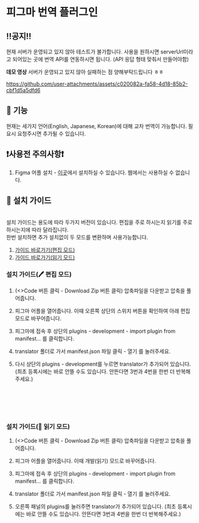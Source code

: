 
# 피그마 번역 플러그인

## ‼️공지‼️
현재 서버가 운영되고 있지 않아 테스트가 불가합니다. 사용을 원하시면 serverUrl이라고 되어있는 곳에 번역 API를 연동하시면 됩니다. (API 응답 형태 맞춰서 만들어야함)

**데모 영상**
서버가 운영되고 있지 않아 실패하는 점 양해부탁드립니다 ㅎㅎ

https://github.com/user-attachments/assets/c020082a-fa58-4d18-85b2-cbf1d5a5dfd6


## 📍 기능
현재는 세가지 언어(English, Japanese, Korean)에 대해 교차 번역이 가능합니다. 필요시 요청주시면 추가될 수 있습니다.

## ❗️사용전 주의사항❗️
1. Figma 어플 설치 - [이곳](https://www.figma.com/downloads/)에서 설치하실 수 있습니다. 웹에서는 사용하실 수 없습니다.

## 📜 설치 가이드

<br />설치 가이드는 용도에 따라 두가지 버전이 있습니다. 편집을 주로 하시는지 읽기를 주로 하시는지에 따라 달라집니다.
<br /> 한번 설치하면 추가 설치없이 두 모드를 변환하며 사용가능합니다.


1. [가이드 바로가기(편집 모드)](#edit-mode)
2. [가이드 바로가기(읽기 모드)](#read-mode)


<div id='edit-mode'/>
   
### 설치 가이드(🖊 편집 모드)
1. (<>Code 버튼 클릭 - Download Zip 버튼 클릭) 압축파일을 다운받고 압축을 풀어줍니다.

2. 피그마 어플을 열어줍니다. 이때 오른쪽 상단의 스위치 버튼을 확인하여 아래 편집 모드로 바꾸어줍니다.

3. 피그마에 접속 후 상단의 plugins - development - import plugin from manifest… 를 클릭합니다.

4. translator 폴더로 가서 manifest.json 파일 클릭 - 열기 를 눌러주세요.

5. 다시 상단의 plugins - development를 누르면 translator가 추가되어 있습니다. (최초 등록시에는 바로 안뜰 수도 있습니다. 안뜬다면 3번과 4번을 한번 더 반복해주세요.)

<br/><br/><br/><br/>

<div id='read-mode'/>
  
### 설치 가이드(👀 읽기 모드)
1. (<>Code 버튼 클릭 - Download Zip 버튼 클릭) 압축파일을 다운받고 압축을 풀어줍니다.

2. 피그마 어플을 열어줍니다. 이때 개발(읽기) 모드로 바꾸어줍니다.

3. 피그마에 접속 후 상단의 plugins - development - import plugin from manifest… 를 클릭합니다.

4. translator 폴더로 가서 manifest.json 파일 클릭 - 열기 를 눌러주세요.

5. 오른쪽 패널의 plugins를 눌러주면 translator가 추가되어 있습니다. (최초 등록시에는 바로 안뜰 수도 있습니다. 안뜬다면 3번과 4번을 한번 더 반복해주세요.)




